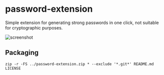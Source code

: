 # password-extension

Simple extension for generating strong passwords in one click, not suitable for cryptographic purposes.

![screenshot](http://backdaniel.com/img/password-screenshot.png)

## Packaging

`zip -r -FS ../password-extension.zip * --exclude '*.git*' README.md LICENSE`
